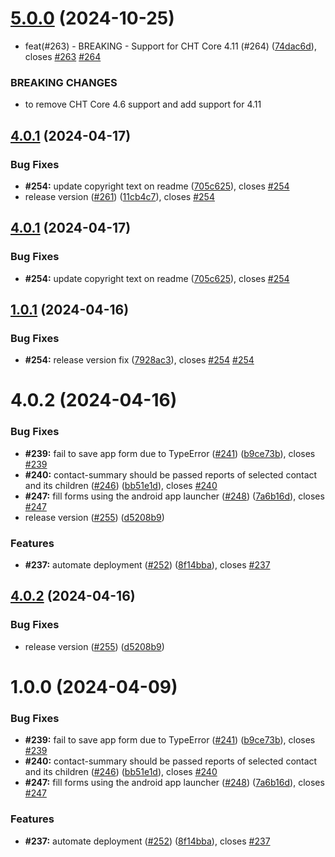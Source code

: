 # [5.0.0](https://github.com/medic/cht-conf-test-harness/compare/v4.0.1...v5.0.0) (2024-10-25)


* feat(#263) - BREAKING - Support for CHT Core 4.11 (#264) ([74dac6d](https://github.com/medic/cht-conf-test-harness/commit/74dac6d6ee5837e3599d1ec26d077e2b8d153c94)), closes [#263](https://github.com/medic/cht-conf-test-harness/issues/263) [#264](https://github.com/medic/cht-conf-test-harness/issues/264)


### BREAKING CHANGES

* to remove CHT Core 4.6 support and add support for 4.11

## [4.0.1](https://github.com/medic/cht-conf-test-harness/compare/v4.0.0...v4.0.1) (2024-04-17)


### Bug Fixes

* **#254:** update copyright text on readme ([705c625](https://github.com/medic/cht-conf-test-harness/commit/705c625af3f561b38be276642f9b87d0b568fcf4)), closes [#254](https://github.com/medic/cht-conf-test-harness/issues/254)
* release version ([#261](https://github.com/medic/cht-conf-test-harness/issues/261)) ([11cb4c7](https://github.com/medic/cht-conf-test-harness/commit/11cb4c7437380eb0f2a63b59291676a3082343d3)), closes [#254](https://github.com/medic/cht-conf-test-harness/issues/254)

## [4.0.1](https://github.com/medic/cht-conf-test-harness/compare/v4.0.0...v4.0.1) (2024-04-17)


### Bug Fixes

* **#254:** update copyright text on readme ([705c625](https://github.com/medic/cht-conf-test-harness/commit/705c625af3f561b38be276642f9b87d0b568fcf4)), closes [#254](https://github.com/medic/cht-conf-test-harness/issues/254)

## [1.0.1](https://github.com/medic/cht-conf-test-harness/compare/v1.0.0...v1.0.1) (2024-04-16)


### Bug Fixes

* **#254:** release version fix ([7928ac3](https://github.com/medic/cht-conf-test-harness/commit/7928ac33bd9b546701fd9cdc1dcd4e1e555358aa)), closes [#254](https://github.com/medic/cht-conf-test-harness/issues/254) [#254](https://github.com/medic/cht-conf-test-harness/issues/254)

# 4.0.2 (2024-04-16)


### Bug Fixes

* **#239:** fail to save app form due to TypeError ([#241](https://github.com/medic/cht-conf-test-harness/issues/241)) ([b9ce73b](https://github.com/medic/cht-conf-test-harness/commit/b9ce73be44caecb2e61fbc7960a7151c6287763e)), closes [#239](https://github.com/medic/cht-conf-test-harness/issues/239)
* **#240:** contact-summary should be passed reports of selected contact and its children ([#246](https://github.com/medic/cht-conf-test-harness/issues/246)) ([bb51e1d](https://github.com/medic/cht-conf-test-harness/commit/bb51e1dbeaf3a20782be047447233ff0199e2a0a)), closes [#240](https://github.com/medic/cht-conf-test-harness/issues/240)
* **#247:** fill forms using the android app launcher ([#248](https://github.com/medic/cht-conf-test-harness/issues/248)) ([7a6b16d](https://github.com/medic/cht-conf-test-harness/commit/7a6b16d1f532681df29ac340466075d6b41f76e7)), closes [#247](https://github.com/medic/cht-conf-test-harness/issues/247)
* release version ([#255](https://github.com/medic/cht-conf-test-harness/issues/255)) ([d5208b9](https://github.com/medic/cht-conf-test-harness/commit/d5208b9abb4d0d9b1efd4af6e40a49173b8b6673))


### Features

* **#237:** automate deployment ([#252](https://github.com/medic/cht-conf-test-harness/issues/252)) ([8f14bba](https://github.com/medic/cht-conf-test-harness/commit/8f14bba187a74b0ec92693f986e01d1ed0d33f52)), closes [#237](https://github.com/medic/cht-conf-test-harness/issues/237)

## [4.0.2](https://github.com/medic/cht-conf-test-harness/compare/v3.0.16...v4.0.2) (2024-04-16)


### Bug Fixes

* release version ([#255](https://github.com/medic/cht-conf-test-harness/issues/255)) ([d5208b9](https://github.com/medic/cht-conf-test-harness/commit/d5208b9abb4d0d9b1efd4af6e40a49173b8b6673))


# 1.0.0 (2024-04-09)


### Bug Fixes

* **#239:** fail to save app form due to TypeError ([#241](https://github.com/medic/cht-conf-test-harness/issues/241)) ([b9ce73b](https://github.com/medic/cht-conf-test-harness/commit/b9ce73be44caecb2e61fbc7960a7151c6287763e)), closes [#239](https://github.com/medic/cht-conf-test-harness/issues/239)
* **#240:** contact-summary should be passed reports of selected contact and its children ([#246](https://github.com/medic/cht-conf-test-harness/issues/246)) ([bb51e1d](https://github.com/medic/cht-conf-test-harness/commit/bb51e1dbeaf3a20782be047447233ff0199e2a0a)), closes [#240](https://github.com/medic/cht-conf-test-harness/issues/240)
* **#247:** fill forms using the android app launcher ([#248](https://github.com/medic/cht-conf-test-harness/issues/248)) ([7a6b16d](https://github.com/medic/cht-conf-test-harness/commit/7a6b16d1f532681df29ac340466075d6b41f76e7)), closes [#247](https://github.com/medic/cht-conf-test-harness/issues/247)


### Features

* **#237:** automate deployment ([#252](https://github.com/medic/cht-conf-test-harness/issues/252)) ([8f14bba](https://github.com/medic/cht-conf-test-harness/commit/8f14bba187a74b0ec92693f986e01d1ed0d33f52)), closes [#237](https://github.com/medic/cht-conf-test-harness/issues/237)

